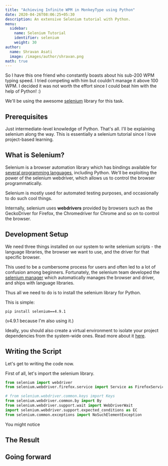 ```yaml
---
title: "Achieving Infinite WPM in MonkeyType using Python"
date: 2020-04-26T08:06:25+05:30
description: An extensive Selenium tutorial with Python.
menu:
  sidebar:
    name: Selenium Tutorial
    identifier: selenium
    weight: 30
author:
  name: Shravan Asati
  image: /images/author/shravan.png
math: true
---
```


So I have this one friend who constantly boasts about his sub-200 WPM typing speed. I tried competing with him but couldn't manage it above 100 WPM. I decided it was not worth the effort since I could beat him with the help of Python! :)

We'll be using the awesome [selenium](https://www.selenium.dev/) library for this task.

## Prerequisites

Just intermediate-level knowledge of Python. That's all. I'll be explaining selenium along the way. This is essentially a selenium tutorial since I love project-based learning.

## What is Selenium?

Selenium is a browser automation library which has bindings available for [several programming languages](https://www.selenium.dev/documentation/webdriver/getting_started/install_library/#requirements-by-language), including Python. We'll be exploiting the power of the selenium webdriver, which allows us to control the browser programmatically.

Selenium is mostly used for automated testing purposes, and occasionally to do such cool things.

Internally, selenium uses **webdrivers** provided by browsers such as the GeckoDriver for Firefox, the Chromedriver for Chrome and so on to control the browser.

## Development Setup

We need three things installed on our system to write selenium scripts - the language libraries, the browser we want to use, and the driver for that specific browser.

This used to be a cumbersome process for users and often led to a lot of confusion among beginners.
Fortunately, the selenium team developed the [selenium manager](https://www.selenium.dev/documentation/selenium_manager/) which automatically manages the browser and driver, and ships with language libraries.

Thus all we need to do is to install the selenium library for Python.

This is simple:
```
pip install selenium==4.9.1
```
(v4.9.1 because I'm also using it.)

Ideally, you should also create a virtual environment to isolate your project dependencies from the system-wide ones. Read more about it [here](https://realpython.com/python-virtual-environments-a-primer/).


## Writing the Script

Let's get to writing the code now. 

First of all, let's import the selenium library.

```py
from selenium import webdriver
from selenium.webdriver.firefox.service import Service as FirefoxService

# from selenium.webdriver.common.keys import Keys
from selenium.webdriver.common.by import By
from selenium.webdriver.support.wait import WebDriverWait
import selenium.webdriver.support.expected_conditions as EC
from selenium.common.exceptions import NoSuchElementException
```

You might notice 


## The Result

## Going forward